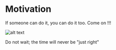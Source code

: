 # Motivation

If someone can do it, you can do it too. Come on !!!

![alt text](C:\Users\sruth\OneDrive\Desktop\Motivation)

Do not wait; the time will never be "just right"
